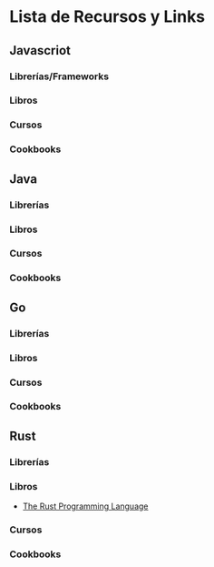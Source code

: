 # Lista de Recursos y Links


## Javascriot
### Librerías/Frameworks
### Libros
### Cursos
### Cookbooks

## Java
### Librerías
### Libros
### Cursos
### Cookbooks

## Go
### Librerías
### Libros
### Cursos
### Cookbooks

## Rust
### Librerías
### Libros
* [The Rust Programming Language](https://doc.rust-lang.org/book/)
### Cursos
### Cookbooks
